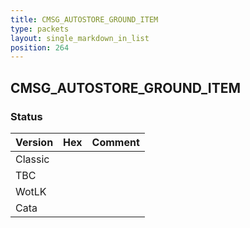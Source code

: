 ```yaml
---
title: CMSG_AUTOSTORE_GROUND_ITEM
type: packets
layout: single_markdown_in_list
position: 264
---
```


## CMSG_AUTOSTORE_GROUND_ITEM

### Status

Version | Hex | Comment
---------- | ---------- | ---------- 
Classic |  |  
TBC |  |  
WotLK |  |  
Cata |  |  
